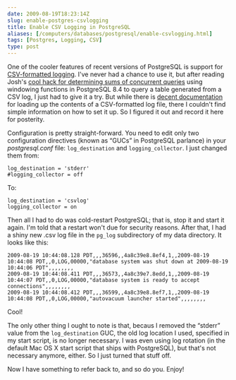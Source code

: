 ```yaml
--- 
date: 2009-08-19T18:23:14Z
slug: enable-postgres-csvlogging
title: Enable CSV Logging in PostgreSQL
aliases: [/computers/databases/postgresql/enable-csvlogging.html]
tags: [Postgres, Logging, CSV]
type: post
---
```


One of the cooler features of recent versions of PostgreSQL is support for
[CSV-formatted logging]. I've never had a chance to use it, but after reading
Josh's [cool hack for determining sums of concurrent queries] using windowing
functions in PostgreSQL 8.4 to query a table generated from a CSV log, I just
had to give it a try. But while there is [decent documentation] for loading up
the contents of a CSV-formatted log file, there I couldn't find simple
information on how to set it up. So I figured it out and record it here for
posterity.

Configuration is pretty straight-forward. You need to edit only two
configuration directives (known as “GUCs” in PostgreSQL parlance) in your
*postgresql.conf* file: `log_destination` and `logging_collector`. I just
changed them from:

    log_destination = 'stderr'
    #logging_collector = off

To:

    log_destination = 'csvlog'
    logging_collector = on

Then all I had to do was cold-restart PostgreSQL; that is, stop it and start it
again. I'm told that a restart won't due for security reasons. After that, I had
a shiny new .csv log file in the `pg_log` subdirectory of my data directory. It
looks like this:

    2009-08-19 10:44:08.128 PDT,,,36596,,4a8c39e8.8ef4,1,,2009-08-19 10:44:08 PDT,,0,LOG,00000,"database system was shut down at 2009-08-19 10:44:06 PDT",,,,,,,,
    2009-08-19 10:44:08.411 PDT,,,36573,,4a8c39e7.8edd,1,,2009-08-19 10:44:07 PDT,,0,LOG,00000,"database system is ready to accept connections",,,,,,,,
    2009-08-19 10:44:08.412 PDT,,,36599,,4a8c39e8.8ef7,1,,2009-08-19 10:44:08 PDT,,0,LOG,00000,"autovacuum launcher started",,,,,,,,

Cool!

The only other thing I ought to note is that, becaus I removed the “stderr”
value from the `log_destination` GUC, the old log location I used, specified in
my start script, is no longer necessary. I was even using log rotation (in the
default Mac OS X start script that ships with PostgreSQL), but that's not
necessary anymore, either. So I just turned that stuff off.

Now I have something to refer back to, and so do you. Enjoy!

  [CSV-formatted logging]: https://www.postgresql.org/docs/current/runtime-config-logging.html
    "PostgreSQL Documentation: “Error Reporting and Logging”"
  [cool hack for determining sums of concurrent queries]: http://it.toolbox.com/blogs/database-soup/more-fun-with-windowing-functions-your-query-log-33467
  [decent documentation]: https://www.postgresql.org/docs/current/runtime-config-logging.html#RUNTIME-CONFIG-LOGGING-CSVLOG
    "PostgreSQL Documentation: “Using CSV-Format Log Output”"
